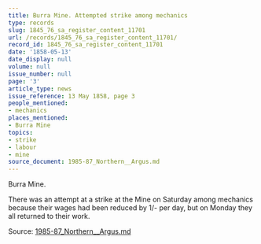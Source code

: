 ```yaml
---
title: Burra Mine. Attempted strike among mechanics
type: records
slug: 1845_76_sa_register_content_11701
url: /records/1845_76_sa_register_content_11701/
record_id: 1845_76_sa_register_content_11701
date: '1858-05-13'
date_display: null
volume: null
issue_number: null
page: '3'
article_type: news
issue_reference: 13 May 1858, page 3
people_mentioned:
- mechanics
places_mentioned:
- Burra Mine
topics:
- strike
- labour
- mine
source_document: 1985-87_Northern__Argus.md
---
```


Burra Mine.

There was an attempt at a strike at the Mine on Saturday among mechanics because their wages had been reduced by 1/- per day, but on Monday they all returned to their work.


Source: [1985-87_Northern__Argus.md](/downloads/markdown/1985-87_Northern__Argus.md)
